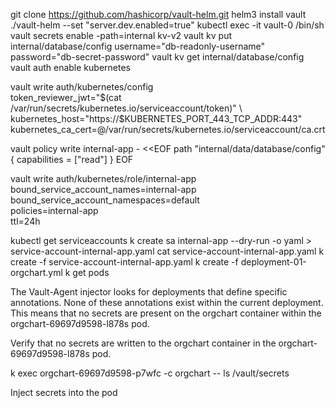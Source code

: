 git clone https://github.com/hashicorp/vault-helm.git
helm3 install vault ./vault-helm --set "server.dev.enabled=true"
kubectl exec -it vault-0 /bin/sh
vault secrets enable -path=internal kv-v2
vault kv put internal/database/config username="db-readonly-username" password="db-secret-password"
vault kv get internal/database/config
vault auth enable kubernetes

vault write auth/kubernetes/config \
         token_reviewer_jwt="$(cat /var/run/secrets/kubernetes.io/serviceaccount/token)" \
         kubernetes_host="https://$KUBERNETES_PORT_443_TCP_ADDR:443" \
         kubernetes_ca_cert=@/var/run/secrets/kubernetes.io/serviceaccount/ca.crt

vault policy write internal-app - <<EOF
path "internal/data/database/config" {
capabilities = ["read"]
}
EOF

vault write auth/kubernetes/role/internal-app \
        bound_service_account_names=internal-app \
        bound_service_account_namespaces=default \
        policies=internal-app \
        ttl=24h

kubectl get serviceaccounts
k create sa internal-app --dry-run -o yaml > service-account-internal-app.yaml
cat service-account-internal-app.yaml
k create -f service-account-internal-app.yaml
k create -f deployment-01-orgchart.yml
k get pods

The Vault-Agent injector looks for deployments that define specific annotations. None of these annotations exist within the current deployment. This means that no secrets are present on the orgchart container within the orgchart-69697d9598-l878s pod.

Verify that no secrets are written to the orgchart container in the orgchart-69697d9598-l878s pod.

k exec orgchart-69697d9598-p7wfc -c orgchart -- ls /vault/secrets

Inject secrets into the pod

